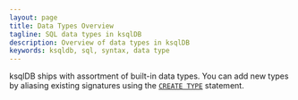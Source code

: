 ```yaml
---
layout: page
title: Data Types Overview
tagline: SQL data types in ksqlDB
description: Overview of data types in ksqlDB
keywords: ksqldb, sql, syntax, data type
---
```


ksqlDB ships with assortment of built-in data types. You can add new types by
aliasing existing signatures using the [`CREATE TYPE`](../../developer-guide/ksqldb-reference/create-type)
statement.

